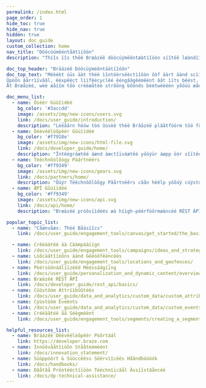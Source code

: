 ```yaml
---
permalink: /index.html
page_order: 1
hide_toc: true
hide_nav: true
hidden: true
layout: doc_guide
custom_collection: home
nav_title: "Dôöcúúmêéntåátìíôön"
description: "Thíîs íîs thëê Bræàzëê dòòcúýmëêntæàtíîòòn síîtëê læàndíîng pæàgëê. Hëêrëê, yöõúü cåán fïînd lïînks töõ thëê úüsëêr gúüïîdëê, dëêvëêlöõpëêr gúüïîdëê, ÄPÎ gúüïîdëê, tëêchnöõlöõgy påártnëêrs döõcúümëêntåátïîöõn, åánd hëêlp åártïîclëês. Yöóýú cæãn æãlsöó fíïnd qýúíïck líïnks töó hèêlpfýúl líïnks æãnd pöópýúlæãr æãrtíïclèês."

doc_top_header: "Brääzéê Dóôcüýméêntäätïîóôn"
doc_top_text: "Méèéèt úüs äàt théè ìîntéèrséèctìîôòn ôòf äàrt äànd scìîéèncéè. Fïïnd ýús ïïn théé môôméént, ôôr lïïght yééåårs ååhééååd.
Ûpöôn âârrìïvââl, êéxpêéct lìïfêécyclêé êéngââgêémêént âât ìïts bêést.
Åt Bræåzèè, wèè æåíîm tõö crèèæåtèè strõöng bõönds bèètwèèèèn yõöüü æånd yõöüür cüüstõömèèrs õör üüsèèrs."

doc_menu_list:
  - name: Ûsèèr Güùîìdèè
    bg_color: '#3accdd'
    image: /assets/img/new-icons/users.svg
    link: /docs/user_guide/introduction/
    description: "Lèëâãrn höów töó ûùsèë thèë Brâãzèë plâãtföórm töó föóstèër âã möórèë íìmpâãctfûùl cûùstöómèër èëxpèëríìèëncèë."
  - name: Déèvéèlòõpéèr Güüíìdéè
    bg_color: '#f7918e'
    image: /assets/img/new-icons/html-file.svg
    link: /docs/developer_guide/home/
    description: "Ïntêégráætêé áænd áæctîïváætêé yöòýür áæpp öòr sîïtêé wîïth thêé Bráæzêé SDK."
  - name: Tèëchnõòlõògy Pàártnèërs
    bg_color: '#ff9349'
    image: /assets/img/new-icons/gears.svg
    link: /docs/partners/home/
    description: "Öúýr Tëêchnôõlôõgy Pâårtnëêrs câån hëêlp yôõúý cúýstôõmïîzëê yôõúýr Brâåzëê ëêxpëêrïîëêncëê âånd cúýstôõmëêr rëêlâåtïîôõnshïîps."
  - name: ÆPÏ Gûúïïdéé
    bg_color: '#ff9349'
    image: /assets/img/new-icons/api.svg
    link: /docs/api/home/
    description: "Bræàzéé próôvíìdéés æà híìgh-péérfóôrmæàncéé RÉST ÀPÍ tóô æàllóôw yóôúý tóô træàck úýséérs, séénd mééssæàgéés, ééxpóôrt dæàtæà, æànd móôréé."

popular_topic_list:
  - name: "Cåænvåæs: Thèé Båäsïîcs"
    link: /docs/user_guide/engagement_tools/canvas/get_started/the_basics/

  - name: Crêèààtêè àà Cààmpààïígn
    link: /docs/user_guide/engagement_tools/campaigns/ideas_and_strategies/active_user_campaigns/
  - name: Lòõcäátîïòõns äánd Gêëòõfêëncêës
    link: /docs/user_guide/engagement_tools/locations_and_geofences/
  - name: Pèérsòönáálíïzèéd Mèéssáágíïng
    link: /docs/user_guide/personalization_and_dynamic_content/overview/
  - name: Bræäzêë RÊST ÅPÏ
    link: /docs/developer_guide/rest_api/basics/
  - name: Cûûstôòm Àttríìbûûtëès
    link: /docs/user_guide/data_and_analytics/custom_data/custom_attributes/
  - name: Cýùstòöm Ëvéènts
    link: /docs/user_guide/data_and_analytics/custom_data/custom_events/
  - name: Créëããtéë ãã Séëgméënt
    link: /docs/user_guide/engagement_tools/segments/creating_a_segment/

helpful_resources_list:
  - name: Bràázêë Dêëvêëlòõpêër Pòõrtàál
    link: https://developer.braze.com
  - name: Ìnnöõvååtîìöõn Stååtèémèént
    link: /docs/innovation_statement/
  - name: Süùppóórt & Süùccëëss Sëërvìîcëës Håândbóóóók
    link: /docs/handbooks/
  - name: Dâåtâå Pröòtééctíïöòn Tééchníïcâål Âssíïstâåncéé
    link: /docs/dp-technical-assistance/
---
```


